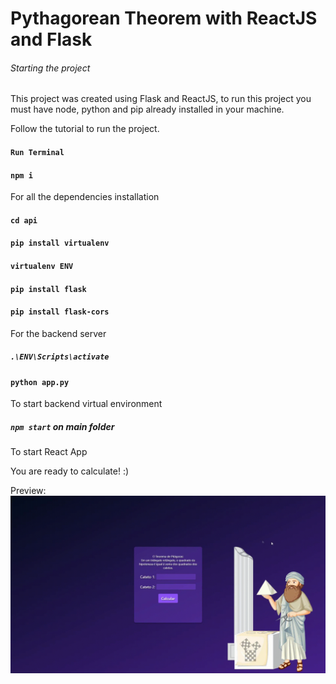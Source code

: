 # Pythagorean Theorem with ReactJS and Flask 

###### Starting the project

This project was created using Flask and ReactJS, to run this project you must have node, python and pip already installed in your machine.

Follow the tutorial to run the project.

#### `Run Terminal`



#### `npm i`
For all the dependencies installation



#### `cd api`
#### `pip install virtualenv`
#### `virtualenv ENV`
#### `pip install flask`
#### `pip install flask-cors`
For the backend server



##### `.\ENV\Scripts\activate`
#### `python app.py`
To start backend virtual environment



##### `npm start` on main folder
To start React App 

You are ready to calculate! :) 

Preview:
![Project Gif](https://github.com/renatomcc/pythagorean-theorem-flask-react/blob/main/public/Pythagoras%20Project.gif)

